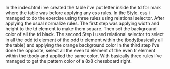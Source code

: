 In the index.html i've created the table i've put letter inside the td for mark where the table was before applying any css rules.
In the Style. css i managed to do the exercise using three rules using relational selector. 
After applying the usual normalize rules.
The first step was applying width and height to the td element to make them square. Then set the background color of all the td black.
The second Step i used relational selector to select in all the odd td element of the odd tr element within the tbody(basically all the table) and applying the orange background color
In the third step i've done the opposite, select all the even td element of the even tr element within the tbody and applied the same color.
With basically three rules i've managed to get the pattern color of a 8x8 chessboard right.